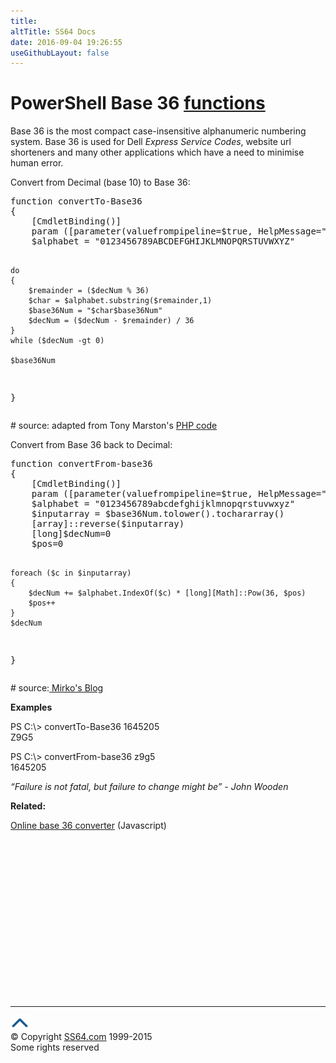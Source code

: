 ```yaml
---
title:
altTitle: SS64 Docs
date: 2016-09-04 19:26:55
useGithubLayout: false
---
```

<!-- #BeginLibraryItem "/Library/head_pssyntax.lbi" --><!-- #EndLibraryItem --><h1>PowerShell Base 36 <a href="syntax-functions.html">functions</a> </h1>
<p>Base 36 is  the most compact case-insensitive alphanumeric numbering system. 
Base 36 is used for Dell <i>Express Service Codes</i>, website url shorteners and many other applications which have a need to minimise human error.</p>
<p>Convert from Decimal (base 10)  to Base 36:</p>
<pre>function convertTo-Base36
{
    [CmdletBinding()]
    param ([parameter(valuefrompipeline=$true, HelpMessage="Integer number to convert")][int]$decNum="")
    $alphabet = "0123456789ABCDEFGHIJKLMNOPQRSTUVWXYZ"

    do
    {
        $remainder = ($decNum % 36)
        $char = $alphabet.substring($remainder,1)
        $base36Num = "$char$base36Num"
        $decNum = ($decNum - $remainder) / 36
    }
    while ($decNum -gt 0)

    $base36Num
}</pre>
<p># source: adapted from Tony Marston's <a href="http://www.tonymarston.net/php-mysql/converter.html">PHP code</a> </p>
<p>Convert from Base 36 back to Decimal:</p>
<pre>function convertFrom-base36
{
    [CmdletBinding()]
    param ([parameter(valuefrompipeline=$true, HelpMessage="Alphadecimal string to convert")][string]$base36Num="")
    $alphabet = "0123456789abcdefghijklmnopqrstuvwxyz"
    $inputarray = $base36Num.tolower().tochararray()
    [array]::reverse($inputarray)
    [long]$decNum=0
    $pos=0

    foreach ($c in $inputarray)
    {
        $decNum += $alphabet.IndexOf($c) * [long][Math]::Pow(36, $pos)
        $pos++
    }
    $decNum
}
</pre>
<p># source:<a href="http://www.schnellbach.de/node/19"> Mirko's Blog</a></p>
<p><b>Examples</b></p>
<p class="code">PS C:\&gt; convertTo-Base36 1645205<br> 
Z9G5</p>
<p class="code">PS C:\&gt; convertFrom-base36 z9g5<br>
1645205</p>
<p class="quote"><i>“Failure is not fatal, but failure to change might be” - John Wooden</i></p>
<p><b>Related:</b></p>
<p><a href="../convert.html">Online base 36 converter</a> (Javascript) 
<!-- #BeginLibraryItem "/Library/foot_ps.lbi" --></p><p>
<!-- PowerShell300 -->
<ins class="adsbygoogle" style="display:inline-block;width:300px;height:250px" data-ad-client="ca-pub-6140977852749469" data-ad-slot="6253539900"></ins>
<script>
(adsbygoogle = window.adsbygoogle || []).push({});
</script></p>
<hr>
<div id="bl" class="footer"><a href="syntax-base36.html#"><img src="../images/top.png" width="30" height="22" alt="Back to the Top"></a></div>
<div id="br" class="footer, tagline">© Copyright <a href="http://ss64.com/">SS64.com</a> 1999-2015<br>
Some rights reserved</div><!-- #EndLibraryItem --><p></p>


